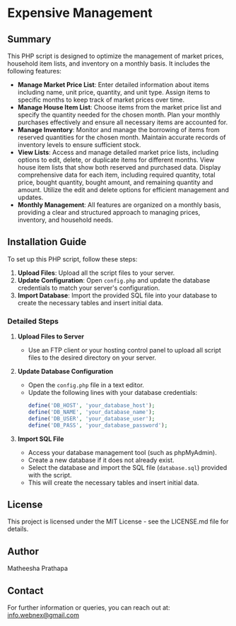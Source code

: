 # Expensive Management

## Summary

This PHP script is designed to optimize the management of market prices, household item lists, and inventory on a monthly basis. It includes the following features:

- **Manage Market Price List**: Enter detailed information about items including name, unit price, quantity, and unit type. Assign items to specific months to keep track of market prices over time.
- **Manage House Item List**: Choose items from the market price list and specify the quantity needed for the chosen month. Plan your monthly purchases effectively and ensure all necessary items are accounted for.
- **Manage Inventory**: Monitor and manage the borrowing of items from reserved quantities for the chosen month. Maintain accurate records of inventory levels to ensure sufficient stock.
- **View Lists**: Access and manage detailed market price lists, including options to edit, delete, or duplicate items for different months. View house item lists that show both reserved and purchased data. Display comprehensive data for each item, including required quantity, total price, bought quantity, bought amount, and remaining quantity and amount. Utilize the edit and delete options for efficient management and updates.
- **Monthly Management**: All features are organized on a monthly basis, providing a clear and structured approach to managing prices, inventory, and household needs.

## Installation Guide

To set up this PHP script, follow these steps:

1. **Upload Files**: Upload all the script files to your server.
2. **Update Configuration**: Open `config.php` and update the database credentials to match your server's configuration.
3. **Import Database**: Import the provided SQL file into your database to create the necessary tables and insert initial data.

### Detailed Steps

1. **Upload Files to Server**
   - Use an FTP client or your hosting control panel to upload all script files to the desired directory on your server.

2. **Update Database Configuration**
   - Open the `config.php` file in a text editor.
   - Update the following lines with your database credentials:
     ```php
     define('DB_HOST', 'your_database_host');
     define('DB_NAME', 'your_database_name');
     define('DB_USER', 'your_database_user');
     define('DB_PASS', 'your_database_password');
     ```

3. **Import SQL File**
   - Access your database management tool (such as phpMyAdmin).
   - Create a new database if it does not already exist.
   - Select the database and import the SQL file (`database.sql`) provided with the script.
   - This will create the necessary tables and insert initial data.

## License

This project is licensed under the MIT License - see the LICENSE.md file for details.

## Author

Matheesha Prathapa

## Contact

For further information or queries, you can reach out at: info.webnex@gmail.com
